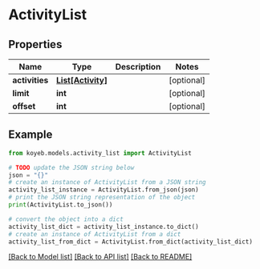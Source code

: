 # ActivityList


## Properties

Name | Type | Description | Notes
------------ | ------------- | ------------- | -------------
**activities** | [**List[Activity]**](Activity.md) |  | [optional] 
**limit** | **int** |  | [optional] 
**offset** | **int** |  | [optional] 

## Example

```python
from koyeb.models.activity_list import ActivityList

# TODO update the JSON string below
json = "{}"
# create an instance of ActivityList from a JSON string
activity_list_instance = ActivityList.from_json(json)
# print the JSON string representation of the object
print(ActivityList.to_json())

# convert the object into a dict
activity_list_dict = activity_list_instance.to_dict()
# create an instance of ActivityList from a dict
activity_list_from_dict = ActivityList.from_dict(activity_list_dict)
```
[[Back to Model list]](../README.md#documentation-for-models) [[Back to API list]](../README.md#documentation-for-api-endpoints) [[Back to README]](../README.md)


